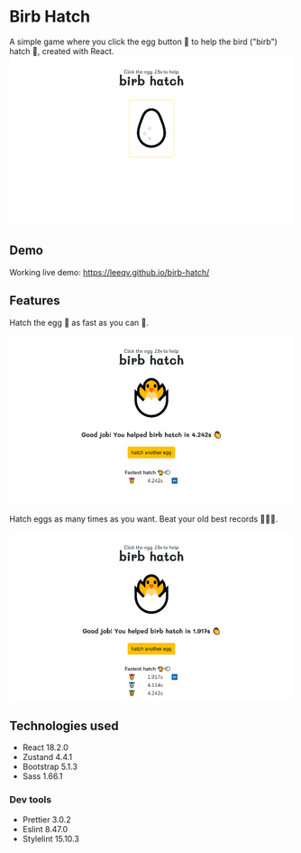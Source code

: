 # Birb Hatch

A simple game where you click the egg button 🥚 to help the bird ("birb") hatch 🐣, created with React.
<img src="media/start-game.png" height="300">

## Demo

Working live demo: https://leeqv.github.io/birb-hatch/

## Features

Hatch the egg 🥚 as fast as you can 🐣.

<img src="media/finish-game.png" height="300">

Hatch eggs as many times as you want. Beat your old best records 🥇🐤💨.

<img src="media/hatch-records.png" height="300">

## Technologies used

- React 18.2.0
- Zustand 4.4.1
- Bootstrap 5.1.3
- Sass 1.66.1

### Dev tools
- Prettier 3.0.2
- Eslint 8.47.0
- Stylelint 15.10.3